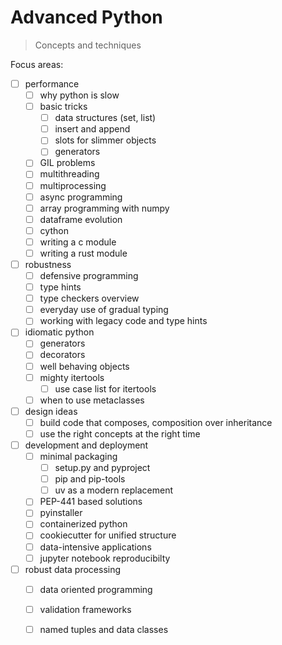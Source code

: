 # Advanced Python

> Concepts and techniques

Focus areas:

* [ ] performance
    * [ ] why python is slow
    * [ ] basic tricks
        * [ ] data structures (set, list)
        * [ ] insert and append
        * [ ] slots for slimmer objects
        * [ ] generators
    * [ ] GIL problems
    * [ ] multithreading
    * [ ] multiprocessing
    * [ ] async programming
    * [ ] array programming with numpy
    * [ ] dataframe evolution
    * [ ] cython
    * [ ] writing a c module
    * [ ] writing a rust module
* [ ] robustness
    * [ ] defensive programming
    * [ ] type hints
    * [ ] type checkers overview
    * [ ] everyday use of gradual typing
    * [ ] working with legacy code and type hints
* [ ] idiomatic python
    * [ ] generators
    * [ ] decorators
    * [ ] well behaving objects
    * [ ] mighty itertools
        * [ ] use case list for itertools
    * [ ] when to use metaclasses
* [ ] design ideas
    * [ ] build code that composes, composition over inheritance
    * [ ] use the right concepts at the right time
* [ ] development and deployment
    * [ ] minimal packaging
        * [ ] setup.py and pyproject
        * [ ] pip and pip-tools
        * [ ] uv as a modern replacement
    * [ ] PEP-441 based solutions
    * [ ] pyinstaller
    * [ ] containerized python
    * [ ] cookiecutter for unified structure
    * [ ] data-intensive applications
    * [ ] jupyter notebook reproducibilty
* [ ] robust data processing
    * [ ] data oriented programming
    * [ ] validation frameworks
    * [ ] named tuples and data classes

